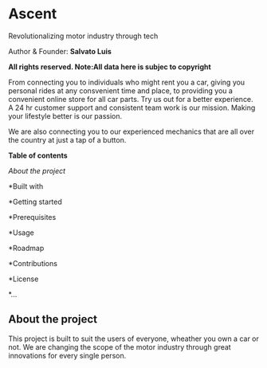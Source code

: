 # Ascent
Revolutionalizing motor industry through tech

Author & Founder: **Salvato Luis**

**All rights reserved. Note:All data here is subjec to copyright**

From connecting you to individuals who might rent you a car, giving you personal rides at any consvenient time and place, to providing you a convenient online store for all car parts. Try us out for a better experience. A 24 hr customer support and consistent team work is our mission. Making your lifestyle better is our passion.

We are also connecting you to our experienced mechanics that are all over the country at just a tap of a button.

**Table of contents**

*About the project*

*Built with

*Getting started

*Prerequisites

*Usage

*Roadmap

*Contributions

*License

*...

## About the project

This project is built to suit the users of everyone, wheather you own a car or not. We are changing the scope of the motor industry through great innovations for every single person.
